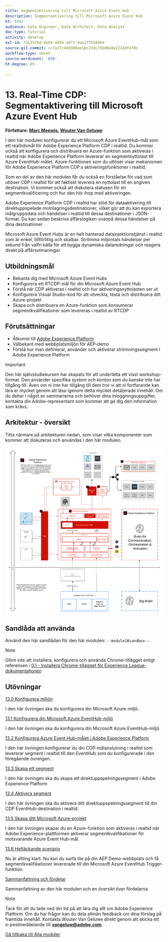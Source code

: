 ```yaml
---
title: Segmentaktivering till Microsoft Azure Event Hub
description: Segmentaktivering till Microsoft Azure Event Hub
kt: 5342
audience: Data Engineer, Data Architect, Data Analyst
doc-type: tutorial
activity: develop
exl-id: 73c2576d-0a69-4d56-a671-9ae1f75580b9
source-git-commit: cc7a77c4dd380ae1bc23dc75608e8e2224dfe78c
workflow-type: tm+mt
source-wordcount: '659'
ht-degree: 0%

---
```


# 13. Real-Time CDP: Segmentaktivering till Microsoft Azure Event Hub

**Författare: [Marc Meewis](https://www.linkedin.com/in/marcmeewis/), [Wouter Van Geluwe](https://www.linkedin.com/in/woutervangeluwe/)**

I den här modulen konfigurerar du ett Microsoft Azure EventHub-mål som ett realtidsmål för Adobe Experience Platform CDP i realtid. Du kommer också att konfigurera och distribuera en Azure-funktion som aktiveras i realtid när Adobe Experience Platform levererar en segmentnyttolast till Azure EventHub-målet. Azure-funktionen som du utlöser visar mekanismen för Adobe Experience Platform CDP:s aktiveringsfunktioner i realtid.

Som en del av den här modulen får du också en förståelse för vad som utlöser CDP i realtid för att faktiskt leverera en nyttolast till en angiven destination. Vi kommer också att diskutera statusen för en segmentkvalificering och hur den hör ihop med aktiveringen.

Adobe Experience Platform CDP i realtid har stöd för dataaktivering till direktuppspelade molnlagringsdestinationer, vilket gör att du kan exportera målgruppsdata och händelser i realtid till dessa destinationer i JSON-format. Du kan sedan beskriva affärslogiken ovanpå dessa händelser på dina destinationer

Microsoft Azure Event Hubs är en helt hanterad datainjektionstjänst i realtid som är enkel, tillförlitlig och skalbar. Strömma miljontals händelser per sekund från valfri källa för att bygga dynamiska dataredningar och reagera direkt på affärsutmaningar.

## Utbildningsmål

- Bekanta dig med Microsoft Azure Event Hubs
- Konfigurera ett RTCDP-mål för din Microsoft Azure Event Hub
- Förstå när CDP aktiveras i realtid och hur aktiveringsnyttolasten ser ut
- Konfigurera Visual Studio-kod för att utveckla, testa och distribuera ditt Azure-projekt
- Skapa och distribuera en Azure-funktion som konsumerar segmentkvalifikationer som levereras i realtid av RTCDP

## Förutsättningar

- Åtkomst till [Adobe Experience Platform](https://experience.adobe.com/platform)
- Välbekant med webbplatsmiljön för AEP-demo
- Förstå hur man definierar, använder och aktiverar strömningssegment i Adobe Experience Platform

>[!IMPORTANT]
>
>Den här självstudiekursen har skapats för att underlätta ett visst workshop-format. Den använder specifika system och konton som du kanske inte har tillgång till. Även om ni inte har tillgång till dem tror vi att ni fortfarande kan lära er mycket genom att läsa igenom detta mycket detaljerade innehåll. Om du deltar i något av seminarierna och behöver dina inloggningsuppgifter, kontakta din Adobe-representant som kommer att ge dig den information som krävs.

## Arkitektur - översikt

Titta närmare på arkitekturen nedan, som visar vilka komponenter som kommer att diskuteras och användas i den här modulen.

![Arkitektur - översikt](../../assets/images/architecturem18.png)

## Sandlåda att använda

Använd den här sandlådan för den här modulen: `--module18sandbox--`.

>[!NOTE]
>
>Glöm inte att installera, konfigurera och använda Chrome-tillägget enligt referensen i [0.1 - Installera Chrome-tillägget för Experience League-dokumentationen](../module0/ex1.md)

## Utövningar

[13.0 Konfigurera miljön](./ex0.md)

I den här övningen ska du konfigurera din Microsoft Azure-miljö.

[13.1 Konfigurera din Microsoft Azure EventHub-miljö](./ex1.md)

I den här övningen ska du konfigurera din Microsoft Azure EventHub-miljö.

[13.2 Konfigurera Azure Event Hub-målet i Adobe Experience Platform](./ex2.md)

I den här övningen konfigurerar du din CDP-målanslutning i realtid som levererar segment i realtid till den EventHub som du konfigurerade i den föregående övningen.

[13.3 Skapa ett segment](./ex3.md)

I den här övningen ska du skapa ett direktuppspelningssegment i Adobe Experience Platform

[13.4 Aktivera segment](./ex4.md)

I den här övningen ska du aktivera ditt direktuppspelningssegment till din CDP EventHub-destination i realtid.

[13.5 Skapa ditt Microsoft Azure-projekt](./ex5.md)

I den här övningen skapar du en Azure-funktion som aktiveras i realtid när Adobe Experience-plattformen aktiverar segmentkvalifikationer för motsvarande Azure Event Hub-mål.

[13.6 Heltäckande scenario](./ex6.md)

Nu är allting klart. Nu kan du surfa lite på din AEP Demo-webbplats och få segmentkvalifikationer levererade till din Microsoft Azure EventHub Trigger-funktion.

[Sammanfattning och fördelar](./summary.md)

Sammanfattning av den här modulen och en översikt över fördelarna.

>[!NOTE]
>
>Tack för att du lade ned din tid på att lära dig allt om Adobe Experience Platform. Om du har frågor kan du dela allmän feedback om dina förslag på framtida innehåll. Kontakta Wouter Van Geluwe direkt genom att skicka ett e-postmeddelande till **vangeluw@adobe.com**.

[Gå tillbaka till Alla moduler](../../overview.md)
